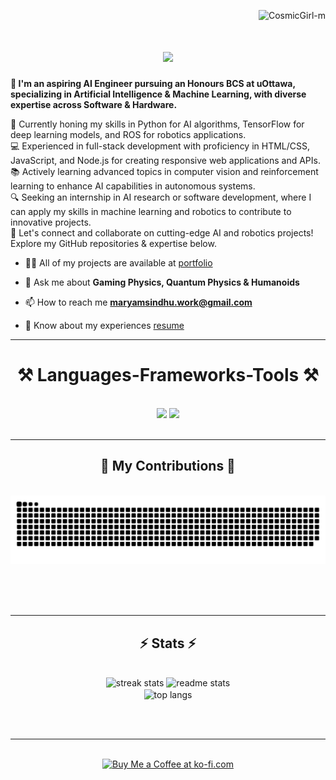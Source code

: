 <!-- Header with Swapping and Typing Text -->
<!-- Visitor badge with inline CSS -->
<p align="right"> <img src="https://komarev.com/ghpvc/?username=CosmicGirl-m&label=Profile%20views&color=0e75b6&style=flat" alt="CosmicGirl-m" /> </p>

<!-- Heading with inline CSS -->
<h1 align="center">
    <img src="https://readme-typing-svg.herokuapp.com/?font=Righteous&size=35&center=true&vCenter=true&width=500&height=70&duration=5000&color=000000&lines=Hi+There!+I'm+Maryam✨🪐;Welcome+to+my+GitHub." />
</h1>

<!-- Small Bio --> 
**👋 I'm an aspiring AI Engineer pursuing an Honours BCS at uOttawa, specializing in Artificial Intelligence & Machine Learning, with diverse expertise across Software & Hardware.** <br/>

🤖 Currently honing my skills in Python for AI algorithms, TensorFlow for deep learning models, and ROS for robotics applications. <br/>
💻 Experienced in full-stack development with proficiency in HTML/CSS, JavaScript, and Node.js for creating responsive web applications and APIs. <br/>
📚 Actively learning advanced topics in computer vision and reinforcement learning to enhance AI capabilities in autonomous systems. <br/>
🔍 Seeking an internship in AI research or software development, where I can apply my skills in machine learning and robotics to contribute to innovative projects. <br/> 
🌟 Let's connect and collaborate on cutting-edge AI and robotics projects! Explore my GitHub repositories & expertise below.
- 👨‍💻 All of my projects are available at [portfolio](portfolio)

- 💬 Ask me about **Gaming Physics, Quantum Physics & Humanoids**

- 📫 How to reach me **maryamsindhu.work@gmail.com**

- 📄 Know about my experiences [resume](resume)


 <hr/>
 
<h1 align="center">⚒️ Languages-Frameworks-Tools ⚒️</h2>
<br/>
<div align="center">
    <img src="https://skillicons.dev/icons?i=react,bootstrap,mui,html,css,vscode,github,figma,tailwind,git,r" />
    <img src="https://skillicons.dev/icons?i=nodejs,python,javascript,typescript,express,firebase,mongodb,c,java,nextjs,mysql,flask" /><br>
</div>

<br/>
<hr/>

<div align="center">
  <h2>🐍 My Contributions 🐍</h2>
  <br>
  <img alt="snake eating my contributions" src="https://raw.githubusercontent.com/salesp07/salesp07/output/github-contribution-grid-snake.svg" />
  
  <br/><br/><br/>
</div>

<hr/>

<h2 align="center">⚡ Stats ⚡</h2>
<br>
<div align=center>
  <img width=390 src="https://github-readme-streak-stats-salesp07.vercel.app/?user=salesp07&count_private=true&theme=react&border_radius=10" alt="streak stats"/>
  <img width=390 src="https://github-readme-stats-salesp07.vercel.app/api?username=salesp07&count_private=true&show_icons=true&theme=react&rank_icon=github&border_radius=10" alt="readme stats" />
  <br/>
  <img width=325 align="center" src="https://github-readme-stats-salesp07.vercel.app/api/top-langs/?username=salesp07&hide=HTML&langs_count=8&layout=compact&theme=react&border_radius=10&size_weight=0.5&count_weight=0.5&exclude_repo=github-readme-stats" alt="top langs" />
</div>

<br/><br/>

<hr/>

<br/>

<div align="center">
<a href='https://ko-fi.com/V7V4RAK9C' target='_blank'><img height='64' style='border:0px;height:64px;' src='https://storage.ko-fi.com/cdn/kofi1.png?v=3' border='0' alt='Buy Me a Coffee at ko-fi.com' /></a>
</div>

<br/>
